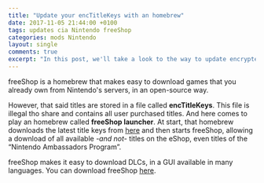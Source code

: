 ```yaml
---
title: "Update your encTitleKeys with an homebrew"
date: 2017-11-05 21:44:00 +0100
tags: updates cia Nintendo freeShop
categories: mods Nintendo
layout: single
comments: true
excerpt: "In this post, we'll take a look to the way to update encrypted title keys for freeShop"
---
```

freeShop is a homebrew that makes easy to download games that you already own from Nintendo's servers, in an open-source way.

However, that said titles are stored in a file called **encTitleKeys**. This file is illegal tho share and contains all user purchased titles. And here comes to play an homebrew called **freeShop launcher**. At start, that homebrew downloads the latest title keys from [here](http://3ds.titlekeys.gq) and then starts freeShop, allowing a download of all available _-and not-_ titles on the eShop, even titles of the “Nintendo Ambassadors Program”.

freeShop makes it easy to download DLCs, in a GUI available in many languages.
You can download freeShop [here](https://freeshop.pw).